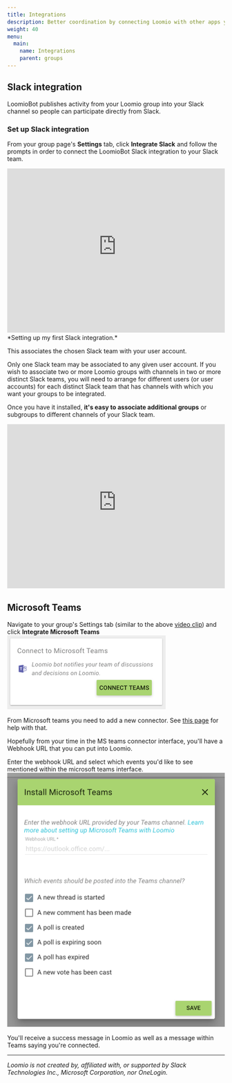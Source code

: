 ```yaml
---
title: Integrations
description: Better coordination by connecting Loomio with other apps you use.
weight: 40
menu:
  main:
    name: Integrations
    parent: groups
---
```


## Slack integration
LoomioBot publishes activity from your Loomio group into your Slack channel so people can participate directly from Slack.

### Set up Slack integration
From your group page's **Settings** tab, click **Integrate Slack** and follow the prompts in order to connect the LoomioBot Slack integration to your Slack team.

<iframe width="100%" height="380px" src="https://www.youtube-nocookie.com/embed/ZwZD4ecfaM4" frameborder="0" allowfullscreen></iframe>
*Setting up my first Slack integration.*

This associates the chosen Slack team with your user account.

Only one Slack team may be associated to any given user account. If you wish to associate two or more Loomio groups with channels in two or more distinct Slack teams, you will need to arrange for different users (or user accounts) for each distinct Slack team that has channels with which you want your groups to be integrated.

Once you have it installed, **it's easy to associate additional groups** or subgroups to different channels of your Slack team.

<iframe width="100%" height="380px" src="https://www.youtube-nocookie.com/embed/u2H3HEsvTAQ" frameborder="0" allowfullscreen></iframe>

## Microsoft Teams

Navigate to your group's Settings tab (similar to the above [video clip](#set-up-slack-integration)) and click **Integrate Microsoft Teams**
![](markdown-img-paste-20190125133608957.png)

From Microsoft teams you need to add a new connector. See [this page](https://kb.itglue.com/hc/en-us/articles/115001798191-Setting-up-Microsoft-Teams-webhook-notifications) for help with that.

Hopefully from your time in the MS teams connector interface, you'll have a Webhook URL that you can put into Loomio.

Enter the webhook URL and select which events you'd like to see mentioned within the microsoft teams interface.
![](markdown-img-paste-20190125133709837.png)

You'll receive a success message in Loomio as well as a message within Teams saying you're connected.

---

_Loomio is not created by, affiliated with, or supported by Slack Technologies Inc., Microsoft Corporation, nor OneLogin._
